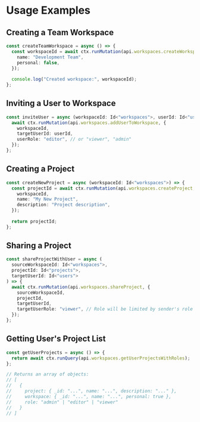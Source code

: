 # Usage Examples

## Creating a Team Workspace

```typescript
const createTeamWorkspace = async () => {
  const workspaceId = await ctx.runMutation(api.workspaces.createWorkspace, {
    name: "Development Team",
    personal: false,
  });
  
  console.log("Created workspace:", workspaceId);
};
```

## Inviting a User to Workspace

```typescript
const inviteUser = async (workspaceId: Id<"workspaces">, userId: Id<"users">) => {
  await ctx.runMutation(api.workspaces.addUserToWorkspace, {
    workspaceId,
    targetUserId: userId,
    userRole: "editor", // or "viewer", "admin"
  });
};
```

## Creating a Project

```typescript
const createNewProject = async (workspaceId: Id<"workspaces">) => {
  const projectId = await ctx.runMutation(api.workspaces.createProject, {
    workspaceId,
    name: "My New Project",
    description: "Project description",
  });
  
  return projectId;
};
```

## Sharing a Project

```typescript
const shareProjectWithUser = async (
  sourceWorkspaceId: Id<"workspaces">,
  projectId: Id<"projects">,
  targetUserId: Id<"users">
) => {
  await ctx.runMutation(api.workspaces.shareProject, {
    sourceWorkspaceId,
    projectId,
    targetUserId,
    targetUserRole: "viewer", // Role will be limited by sender's role
  });
};
```

## Getting User's Project List

```typescript
const getUserProjects = async () => {
  return await ctx.runQuery(api.workspaces.getUserProjectsWithRoles);
};

// Returns an array of objects:
// [
//   {
//     project: { _id: "...", name: "...", description: "..." },
//     workspace: { _id: "...", name: "...", personal: true },
//     role: "admin" | "editor" | "viewer"
//   }
// ]
```

